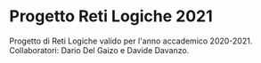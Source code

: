 # Progetto Reti Logiche 2021
 Progetto di Reti Logiche valido per l'anno accademico 2020-2021.
 Collaboratori: Dario Del Gaizo e Davide Davanzo.
